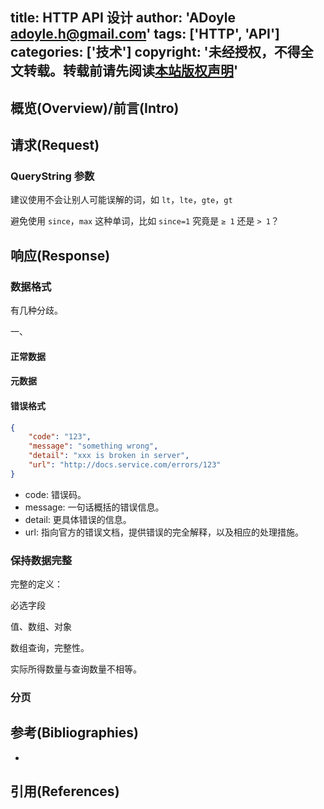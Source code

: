 title: HTTP API 设计
author: 'ADoyle <adoyle.h@gmail.com>'
tags: ['HTTP', 'API']
categories: ['技术']
copyright: '未经授权，不得全文转载。转载前请先阅读[本站版权声明](http://adoyle.me/blog/copyright.html)'
---

## 概览(Overview)/前言(Intro)


<!-- more -->

## 请求(Request)

### QueryString 参数

建议使用不会让别人可能误解的词，如 `lt`，`lte`，`gte`，`gt`

避免使用 `since`，`max` 这种单词，比如 `since=1` 究竟是 `≥ 1` 还是 `> 1`？


## 响应(Response)

### 数据格式



有几种分歧。

一、

#### 正常数据

#### 元数据

#### 错误格式

```json
{
    "code": "123",
    "message": "something wrong",
    "detail": "xxx is broken in server",
    "url": "http://docs.service.com/errors/123"
}
```

- code: 错误码。
- message: 一句话概括的错误信息。
- detail: 更具体错误的信息。
- url: 指向官方的错误文档，提供错误的完全解释，以及相应的处理措施。

### 保持数据完整

完整的定义：

必选字段

值、数组、对象


数组查询，完整性。

实际所得数量与查询数量不相等。

### 分页





## 参考(Bibliographies)
- [][B1]

## 引用(References)
[^1]: [][R1]


<!-- 以下是相关链接 -->

[R1]: <url> "备注"

[B1]: <url> "备注"
